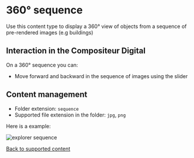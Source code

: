 # 360° sequence

Use this content type to display a 360° view of objects from a sequence of pre-rendered images (e.g buildings)

## Interaction in the Compositeur Digital

On a 360° sequence you can:

- Move forward and backward in the sequence of images using the slider

## Content management

- Folder extension: `sequence`
- Supported file extension in the folder: `jpg`, `png`

Here is a example:

![explorer sequence](img/explorer_sequence.jpg)

[Back to supported content](content_types.md)
